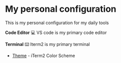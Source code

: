 # My personal configuration 
This is my personal configuration for my daily tools
<br>

**Code Editor**
💻 VS code is my primary code editor 

**Terminal**
⌨️ Iterm2 is my primary terminal
- [Theme](Fkie.itermcolors) - iTerm2 Color Scheme

